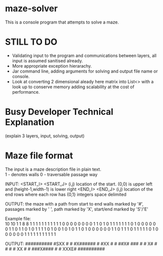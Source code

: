 # maze-solver
This is a console program that attempts to solve a maze.

STILL TO DO
===========
* Validating input to the program and communications between layers, all input is assumed sanitised already.
* More appropriate exception hierarachy.
* Jar command line, adding arguments for solving and output file name or console.
* Look at converting 2 dimensional aleady here matrix into List<> with a look up to conserve memory adding scalability at the cost of performance.

Busy Developer Technical Explanation
====================================
(explain 3 layers, input, solving, output)

Maze file format
================

The input is a maze description file in plain text.  
 1 - denotes walls
 0 - traversable passage way

INPUT:
<HEIGHT> <WIDTH><CR>
<START_I> <START_J><CR>		(i,j) location of the start. (0,0) is upper left and (height-1,width-1) is lower right
<END_I> <END_J><CR>		(i,j) location of the end
<HEIGHT> rows where each row has <WIDTH> {0,1} integers space delimited

OUTPUT:
 the maze with a path from start to end
 walls marked by '#', passages marked by ' ', path marked by 'X', start/end marked by 'S'/'E'

Example file:  
10 10
1 1
8 8
1 1 1 1 1 1 1 1 1 1
1 0 0 0 0 0 0 0 0 1
1 0 1 0 1 1 1 1 1 1
1 0 1 0 0 0 0 0 0 1
1 0 1 1 0 1 0 1 1 1
1 0 1 0 0 1 0 1 0 1
1 0 1 0 0 0 0 0 0 1
1 0 1 1 1 0 1 1 1 1
1 0 1 0 0 0 0 0 0 1
1 1 1 1 1 1 1 1 1 1

OUTPUT:
##########
#SXX     #
\# #X######
\# #XX    #
\# ##X# ###
\# # X# # #
\# # XX   #
\# ###X####
\# #  XXXE#
##########
